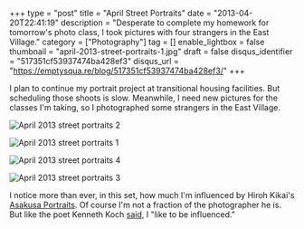 +++
type = "post"
title = "April Street Portraits"
date = "2013-04-20T22:41:19"
description = "Desperate to complete my homework for tomorrow's photo class, I took pictures with four strangers in the East Village."
category = ["Photography"]
tag = []
enable_lightbox = false
thumbnail = "april-2013-street-portraits-1.jpg"
draft = false
disqus_identifier = "517351cf53937474ba428ef3"
disqus_url = "https://emptysqua.re/blog/517351cf53937474ba428ef3/"
+++

<p>I plan to continue my portrait project at transitional housing facilities. But scheduling those shoots is slow. Meanwhile, I need new pictures for the classes I'm taking, so I photographed some strangers in the East Village.</p>
<p><img style="display:block; margin-left:auto; margin-right:auto;" src="april-2013-street-portraits-2.jpg" alt="April 2013 street portraits 2" title="april-2013-street-portraits-2.jpg" border="0"   /></p>
<p><img style="display:block; margin-left:auto; margin-right:auto;" src="april-2013-street-portraits-1.jpg" alt="April 2013 street portraits 1" title="april-2013-street-portraits-1.jpg" border="0"   /></p>
<p><img style="display:block; margin-left:auto; margin-right:auto;" src="april-2013-street-portraits-4.jpg" alt="April 2013 street portraits 4" title="april-2013-street-portraits-4.jpg" border="0"   /></p>
<p><img style="display:block; margin-left:auto; margin-right:auto;" src="april-2013-street-portraits-3.jpg" alt="April 2013 street portraits 3" title="april-2013-street-portraits-3.jpg" border="0"   /></p>
<p>I notice more than ever, in this set, how much I'm influenced by Hiroh Kikai's <a href="https://www.lensculture.com/articles/hiroh-kikai-asakusa-portraits">Asakusa Portraits</a>. Of course I'm not a fraction of the photographer he is. But like the poet Kenneth Koch <a href="http://writing.upenn.edu/~afilreis/88/koch.html">said</a>, I "like to be influenced."</p>
